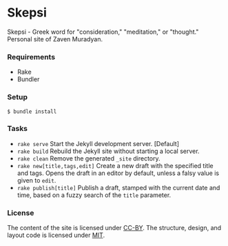 # Skepsi

Skepsi - Greek word for "consideration," "meditation," or "thought."
Personal site of Zaven Muradyan.

### Requirements
- Rake
- Bundler

### Setup

    $ bundle install

### Tasks

- `rake serve` Start the Jekyll development server. [Default]
- `rake build` Rebuild the Jekyll site without starting a local server.
- `rake clean` Remove the generated `_site` directory.
- `rake new[title,tags,edit]` Create a new draft with the specified title and tags.
  Opens the draft in an editor by default, unless a falsy value is given to `edit`.
- `rake publish[title]` Publish a draft, stamped with the current date and time,
  based on a fuzzy search of the `title` parameter.

### License
The content of the site is licensed under [CC-BY](http://creativecommons.org/licenses/by/4.0/).
The structure, design, and layout code is licensed under [MIT](http://opensource.org/licenses/MIT).
